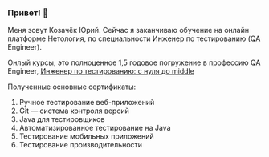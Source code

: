 ### Привет! 👋

Меня зовут Козачёк Юрий. Сейчас я заканчиваю обучение на онлайн платформе Нетология, по специальности Инженер по тестированию (QA Engineer).

Онлый курсы, это полноценное 1,5 годовое погружение в профессию QA Engineer, [Инженер по тестированию: с нуля до middle](https://netology.ru/programs/qa-middle)

Полученные основные сертификаты:
1. Ручное тестирование веб-приложений
2. Git — система контроля версий
3. Java для тестировщиков
4. Автоматизированное тестирование на Java
5. Тестирование мобильных приложений
6. Тестирование производительности



<!--
**YuryKozachek/YuryKozachek** is a ✨ _special_ ✨ repository because its `README.md` (this file) appears on your GitHub profile.

Here are some ideas to get you started:

- 🔭 I’m currently working on ...
- 🌱 I’m currently learning ...
- 👯 I’m looking to collaborate on ...
- 🤔 I’m looking for help with ...
- 💬 Ask me about ...
- 📫 How to reach me: ...
- 😄 Pronouns: ...
- ⚡ Fun fact: ...
-->
